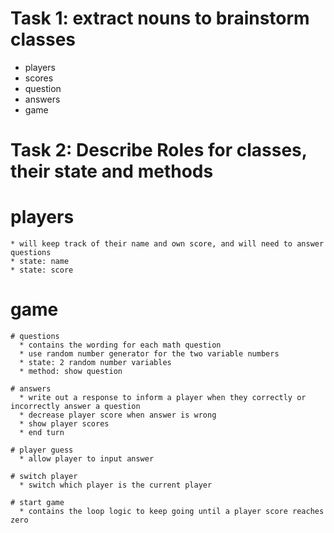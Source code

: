 # Task 1: extract nouns to brainstorm classes
  * players
  * scores
  * question
  * answers
  * game


# Task 2: Describe Roles for classes, their state and methods
  # players
    * will keep track of their name and own score, and will need to answer questions
    * state: name
    * state: score
  
  # game
    # questions
      * contains the wording for each math question
      * use random number generator for the two variable numbers
      * state: 2 random number variables
      * method: show question

    # answers
      * write out a response to inform a player when they correctly or incorrectly answer a question
      * decrease player score when answer is wrong
      * show player scores
      * end turn
    
    # player guess
      * allow player to input answer

    # switch player
      * switch which player is the current player

    # start game
      * contains the loop logic to keep going until a player score reaches zero
  

  

